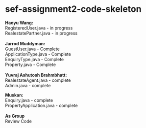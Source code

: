 # sef-assignment2-code-skeleton
**Haoyu Wang:**<br />
RegisteredUser.java    - in progress<br />
RealestatePartner.java - in progress<br />
<br />
**Jarrod Muddyman:**<br />
GuestUser.java - Complete<br />
ApplicationType.java - Complete<br />
EnquiryType.java - Complete<br />
Property.java - Complete<br />
<br />
**Yuvraj Ashutosh Brahmbhatt:** <br />
RealestateAgent.java - complete<br />
Admin.java - complete<br />

**Muskan:** <br />
Enquiry.java - complete<br />
PropertyApplication.java - complete<br />
<br />
**As Group**<br />
 Review Code
